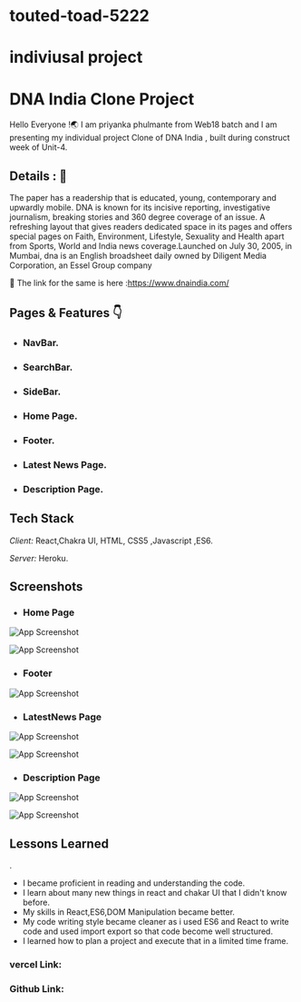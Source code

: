 # touted-toad-5222
# indiviusal project 
# DNA India Clone Project 

Hello Everyone !🌏 I am priyanka phulmante from Web18 batch and I am presenting my individual project Clone of DNA India , built during construct week of Unit-4.


## Details : 🔭

The paper has a readership that is educated, young, contemporary and upwardly mobile. DNA is known for its incisive reporting, investigative journalism, breaking stories and 360 degree coverage of an issue. A refreshing layout that gives readers dedicated space in its pages and offers special pages on Faith, Environment, Lifestyle, Sexuality and Health apart from Sports, World and India news coverage.Launched on July 30, 2005, in Mumbai, dna is an English broadsheet daily owned by Diligent Media Corporation, an Essel Group company

🚀 The link for the same is here :https://www.dnaindia.com/


## Pages & Features 👇

 - ###  NavBar.    
 - ### SearchBar.
 - ### SideBar.
 - ### Home Page.
 - ### Footer.
 - ### Latest News Page.
 - ### Description Page.
 


## Tech Stack

*Client:* React,Chakra UI, HTML, CSS5 ,Javascript ,ES6.

*Server:* Heroku.


## Screenshots

- ### Home Page
![App Screenshot](https://github.com/priyankaphulmante98/touted-toad-5222/blob/main/dna/dnaindiaPhotos/Homepage.png)

![App Screenshot](https://github.com/priyankaphulmante98/touted-toad-5222/blob/main/dna/dnaindiaPhotos/Homepage(2).png)


- ### Footer 
![App Screenshot](https://github.com/priyankaphulmante98/touted-toad-5222/blob/main/dna/dnaindiaPhotos/Footer.png)


- ### LatestNews Page
![App Screenshot](https://github.com/priyankaphulmante98/touted-toad-5222/blob/main/dna/dnaindiaPhotos/Latestnews.png)

![App Screenshot](https://github.com/priyankaphulmante98/touted-toad-5222/blob/main/dna/dnaindiaPhotos/Latestnews(2).png)

- ### Description Page
![App Screenshot](https://github.com/priyankaphulmante98/touted-toad-5222/blob/main/dna/dnaindiaPhotos/Description.png)

![App Screenshot](https://github.com/priyankaphulmante98/touted-toad-5222/blob/main/dna/dnaindiaPhotos/Description(2).png)

## Lessons Learned
.
- I became proficient in reading and understanding the code.
- I learn about many new things in react and chakar UI that I didn't know before.
- My skills in React,ES6,DOM Manipulation became better.
- My code writing style became cleaner as i used ES6 and React to write code and used import export so that code become well structured.
- I learned how to plan a project and execute that in a limited time frame.


### vercel Link:

### Github Link:
